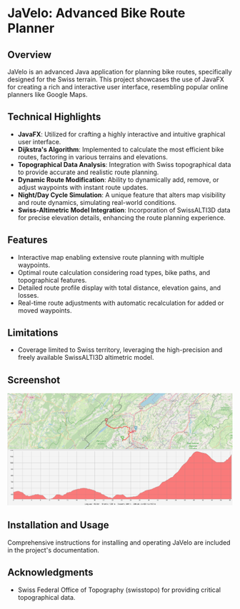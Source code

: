 # JaVelo: Advanced Bike Route Planner

## Overview
JaVelo is an advanced Java application for planning bike routes, specifically designed for the Swiss terrain. This project showcases the use of JavaFX for creating a rich and interactive user interface, resembling popular online planners like Google Maps.

## Technical Highlights
- **JavaFX**: Utilized for crafting a highly interactive and intuitive graphical user interface.
- **Dijkstra's Algorithm**: Implemented to calculate the most efficient bike routes, factoring in various terrains and elevations.
- **Topographical Data Analysis**: Integration with Swiss topographical data to provide accurate and realistic route planning.
- **Dynamic Route Modification**: Ability to dynamically add, remove, or adjust waypoints with instant route updates.
- **Night/Day Cycle Simulation**: A unique feature that alters map visibility and route dynamics, simulating real-world conditions.
- **Swiss-Altimetric Model Integration**: Incorporation of SwissALTI3D data for precise elevation details, enhancing the route planning experience.

## Features
- Interactive map enabling extensive route planning with multiple waypoints.
- Optimal route calculation considering road types, bike paths, and topographical features.
- Detailed route profile display with total distance, elevation gains, and losses.
- Real-time route adjustments with automatic recalculation for added or moved waypoints.

## Limitations
- Coverage limited to Swiss territory, leveraging the high-precision and freely available SwissALTI3D altimetric model.

## Screenshot
![JaVelo Example](https://github.com/brosio-lsn/PPO-project2/blob/main/example.png)

## Installation and Usage
Comprehensive instructions for installing and operating JaVelo are included in the project's documentation.

## Acknowledgments
- Swiss Federal Office of Topography (swisstopo) for providing critical topographical data.
